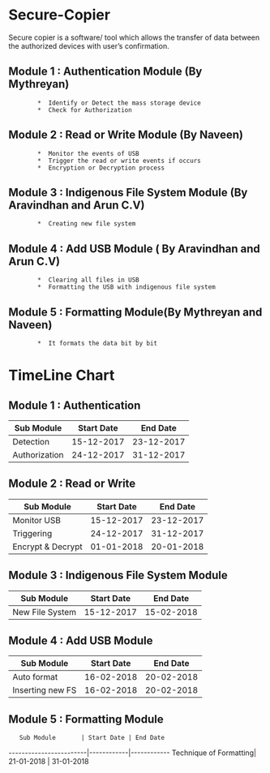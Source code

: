 # Secure-Copier
Secure copier is a software/ tool which allows the transfer of data between the authorized devices with user’s confirmation. 

## Module 1 : Authentication Module (By Mythreyan)
            *  Identify or Detect the mass storage device
            *  Check for Authorization
## Module 2 :  Read or Write Module (By Naveen)
            *  Monitor the events of USB
            *  Trigger the read or write events if occurs
            *  Encryption or Decryption process
## Module 3 : Indigenous File System Module (By Aravindhan and Arun C.V)  
            *  Creating new file system
## Module 4 : Add USB Module ( By Aravindhan and Arun C.V)
            *  Clearing all files in USB
            *  Formatting the USB with indigenous file system

## Module 5 : Formatting Module(By Mythreyan and Naveen)
            *  It formats the data bit by bit
            


# TimeLine Chart

## Module 1 : Authentication

 Sub Module   | Start Date | End Date
--------------|------------|------------
 Detection    | 15-12-2017 | 23-12-2017
 Authorization| 24-12-2017 | 31-12-2017
 
 ## Module 2 : Read or Write

   Sub Module     | Start Date | End Date
------------------|------------|------------
 Monitor USB      | 15-12-2017 | 23-12-2017
 Triggering       | 24-12-2017 | 31-12-2017
 Encrypt & Decrypt| 01-01-2018 | 20-01-2018
 
 ## Module 3 : Indigenous File System Module
 
  Sub Module    | Start Date | End Date
----------------|------------|------------
 New File System| 15-12-2017 | 15-02-2018
 
 ## Module 4 : Add USB Module
 
 
   Sub Module      | Start Date | End Date
-------------------|------------|------------
 Auto format       | 16-02-2018 | 20-02-2018
 Inserting new FS  | 16-02-2018 | 20-02-2018
 
 ## Module 5 : Formatting Module
 
       Sub Module       | Start Date | End Date
------------------------|------------|------------
 Technique of Formatting| 21-01-2018 | 31-01-2018
